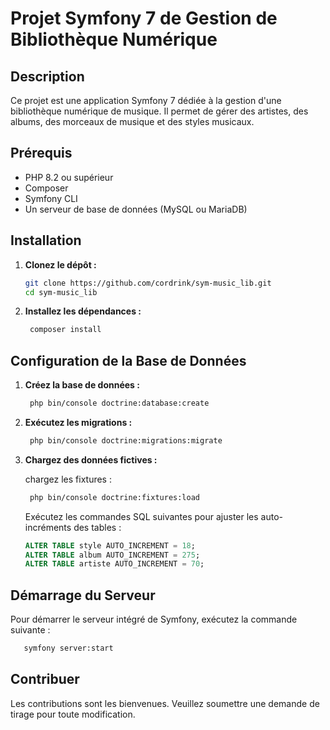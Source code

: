 # Projet Symfony 7 de Gestion de Bibliothèque Numérique

## Description

Ce projet est une application Symfony 7 dédiée à la gestion d'une bibliothèque numérique de musique. Il permet de gérer
des artistes, des albums, des morceaux de musique et des styles musicaux.

## Prérequis

- PHP 8.2 ou supérieur
- Composer
- Symfony CLI
- Un serveur de base de données (MySQL ou MariaDB)

## Installation

1. **Clonez le dépôt :**

   ```bash
   git clone https://github.com/cordrink/sym-music_lib.git
   cd sym-music_lib
   ```

2. **Installez les dépendances :**

   ```bash
    composer install
   ```

## Configuration de la Base de Données

1. **Créez la base de données :**

   ```bash
    php bin/console doctrine:database:create
   ```

2. **Exécutez les migrations :**

   ```bash
    php bin/console doctrine:migrations:migrate
   ```

3. **Chargez des données fictives :**

   chargez les fixtures :

   ```bash
    php bin/console doctrine:fixtures:load
   ```

   Exécutez les commandes SQL suivantes pour ajuster les auto-incréments des tables :

   ```sql
   ALTER TABLE style AUTO_INCREMENT = 18;
   ALTER TABLE album AUTO_INCREMENT = 275;
   ALTER TABLE artiste AUTO_INCREMENT = 70;
   ```

## Démarrage du Serveur

Pour démarrer le serveur intégré de Symfony, exécutez la commande suivante :

```bash
   symfony server:start
```

## Contribuer

Les contributions sont les bienvenues. Veuillez soumettre une demande de tirage pour toute modification.